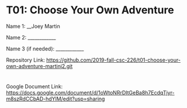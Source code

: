# T01: Choose Your Own Adventure

Name 1: __Joey Martin

Name 2: ____________

Name 3 (if needed): ____________

Repository Link: https://github.com/2019-fall-csc-226/t01-choose-your-own-adventure-martinj2.git
#
Google Document Link: https://docs.google.com/document/d/1oWtoNRrDItGeBa8h7EcdqTjyr-m8szRdCCbAD-hdYlM/edit?usp=sharing
